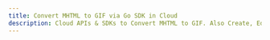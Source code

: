 ---title: Convert MHTML to GIF via Go SDK in Clouddescription: Cloud APIs & SDKs to Convert MHTML to GIF. Also Create, Edit & Render Microsoft Word & OpenOffice documents in the Cloud.---